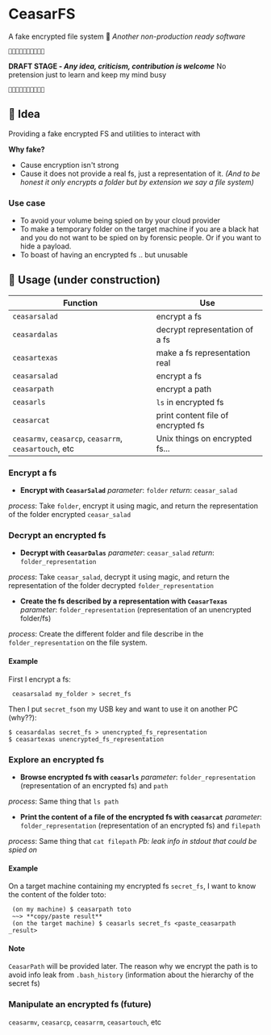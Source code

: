 
# CeasarFS

A fake encrypted file system 🌺 *Another non-production ready software*

	🌟🌟🌟🌟🌟🌟🌟🌟🌟🌟
**DRAFT STAGE - *Any idea, criticism, contribution is welcome***
No pretension just to learn and keep my mind busy

	🌟🌟🌟🌟🌟🌟🌟🌟🌟🌟
## 🔦 Idea
Providing a fake encrypted FS and utilities to interact with

**Why fake?**

 - Cause encryption isn't strong
 - Cause it does not provide a real fs, just a representation of it. *(And to be honest it only encrypts a folder but by extension we say a file system)*

### Use case
 - To avoid your volume being spied on by your cloud provider
 - To make a temporary folder on the target machine if you are a black hat and you do not want to be spied on by forensic people. Or if you want to hide a payload.
 - To boast of having an encrypted fs .. but unusable

## 💺 Usage (under construction)
|Function| Use |
|--|--|
| `ceasarsalad` | encrypt a fs |
| `ceasardalas` | decrypt representation of a fs |
| `ceasartexas` | make a fs representation real |
| `ceasarsalad` | encrypt a fs |
|`ceasarpath`| encrypt a path|
| `ceasarls` | `ls` in encrypted fs |
| `ceasarcat`| print content file of encrypted fs |
|`ceasarmv`,  `ceasarcp`, `ceasarrm`,  `ceasartouch`, etc| Unix things on encrypted fs... |

### Encrypt a fs

 - **Encrypt with `CeasarSalad`**
 *parameter*: `folder`
 *return*: `ceasar_salad`
 
 *process*: Take `folder`, encrypt it using magic, and return the representation of the folder encrypted `ceasar_salad`

### Decrypt an encrypted fs
 - **Decrypt with `CeasarDalas`**
 *parameter*: `ceasar_salad`
 *return*: `folder_representation`

*process*: Take `ceasar_salad`, decrypt it using magic, and return the representation of the folder decrypted `folder_representation`

 - **Create the fs described by a  representation with `CeasarTexas`**
 *parameter*: `folder_representation` (representation of an unencrypted folder/fs)

*process*: Create the different folder and file describe in the `folder_representation` on the file system.
 
 #### Example
 First I encrypt a fs:

     ceasarsalad my_folder > secret_fs

 
 Then I put `secret_fs`on my USB key and want to use it on another PC (why??):

    $ ceasardalas secret_fs > unencrypted_fs_representation
    $ ceasartexas unencrypted_fs_representation

### Explore an encrypted fs
 - **Browse encrypted fs with  `ceasarls`**
 *parameter*: `folder_representation` (representation of an encrypted fs) and `path`
 
 *process*: Same thing that `ls path`
 
  - **Print the content of a file of the encrypted fs with  `ceasarcat`**
 *parameter*: `folder_representation` (representation of an encrypted fs) and `filepath`

*process*: Same thing that `cat filepath`
 *Pb: leak  info in stdout that could be spied on*
 
 #### Example
 On a target machine containing my encrypted fs `secret_fs`, I want to know the content of the folder toto:

     (on my machine) $ ceasarpath toto 
     ~~> **copy/paste result**
     (on the target machine) $ ceasarls secret_fs <paste_ceasarpath _result>

#### Note
`CeasarPath` will be provided later. The reason why we encrypt the path is to avoid info leak from `.bash_history` (information about the hierarchy of the secret fs)

### Manipulate an encrypted fs (future)
`ceasarmv`,  `ceasarcp`, `ceasarrm`,  `ceasartouch`, etc

